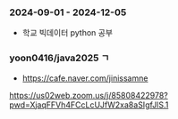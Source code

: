 ### 2024-09-01 - 2024-12-05
- 학교 빅데이터 python 공부

### yoon0416/java2025 ㄱ




- https://cafe.naver.com/jinissamne

 https://us02web.zoom.us/j/85808422978?pwd=XjaqFFVh4FCcLcUJfW2xa8aSIgfJlS.1
